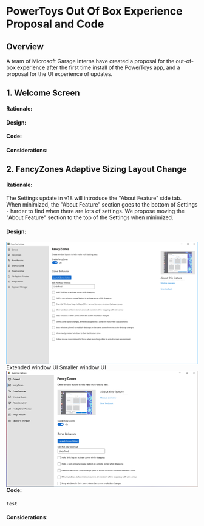 # PowerToys Out Of Box Experience Proposal and Code

## Overview
A team of Microsoft Garage interns have created a proposal for the out-of-box experience after the first time install of the PowerToys app, and a proposal for the UI experience of updates.

## 1. Welcome Screen

#### Rationale:

#### Design:

#### Code:

#### Considerations:

## 2. FancyZones Adaptive Sizing Layout Change

#### Rationale: 
The Settings update in v18 will introduce the "About Feature" side tab. When minimized, the "About Feature" section goes to the bottom of Settings - harder to find when there are lots of settings. We propose moving the "About Feature" section to the top of the Settings when minimized.

#### Design:

<img align="left" src="./images/FancyZones_extended_window_new.png" /> Extended window UI
<img align="left" src="./images/FancyZones_smaller_window_new.png" /> Smaller window UI 

#### Code:

```
test
```

#### Considerations: